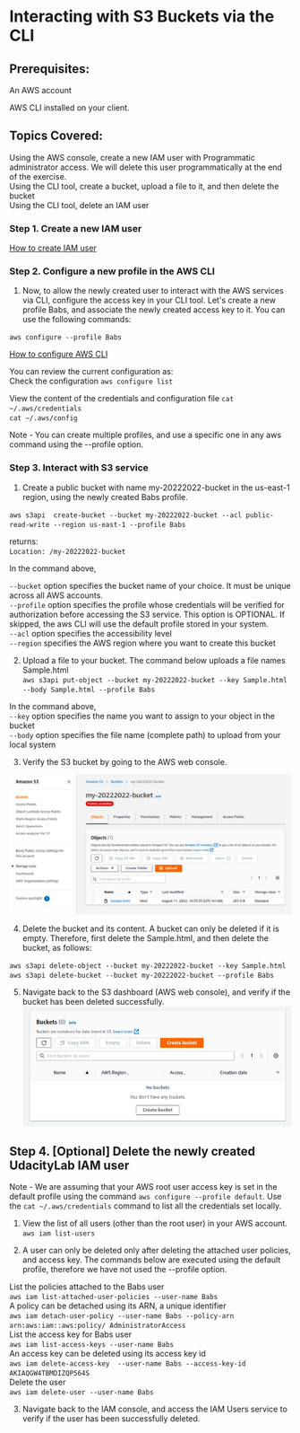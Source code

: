# Interacting with S3 Buckets via the CLI
## Prerequisites:
An AWS account  

AWS CLI installed on your client.   

## Topics Covered:
Using the AWS console, create a new IAM user with Programmatic administrator access. We will delete this user programmatically at the end of the exercise.  
Using the CLI tool, create a bucket, upload a file to it, and then delete the bucket  
Using the CLI tool, delete an IAM user  

### Step 1. Create a new IAM user
<a href="https://github.com/arabog/IAM-Policy" target="_blank">How to create IAM user</a>

### Step 2. Configure a new profile in the AWS CLI
1. Now, to allow the newly created user to interact with the AWS services via CLI, configure the access key in your CLI tool. Let's create a new profile Babs, and associate the newly created access key to it. You can use the following commands:  

`aws configure --profile Babs`

<a href="https://github.com/arabog/aws-cli" target="_blank">How to configure AWS CLI</a>

You can review the current configuration as:  
Check the configuration
`aws configure list`  

View the content of the credentials and configuration file
`cat ~/.aws/credentials`  
`cat ~/.aws/config`  

Note - You can create multiple profiles, and use a specific one in any aws command using the --profile <profile-name> option.

### Step 3. Interact with S3 service
1. Create a public bucket with name my-20222022-bucket in the us-east-1 region, using the newly created Babs profile.  

`aws s3api  create-bucket --bucket my-20222022-bucket --acl public-read-write --region us-east-1 --profile Babs`  

returns:  
`Location: /my-20222022-bucket`  

In the command above,

`--bucket` option specifies the bucket name of your choice. It must be unique across all AWS accounts.  
`--profile` option specifies the profile whose credentials will be verified for authorization before accessing the S3 service. This option is OPTIONAL. If skipped, the aws CLI will use the default profile stored in your system.  
`--acl` option specifies the accessibility level  
`--region` specifies the AWS region where you want to create this bucket  


2. Upload a file to your bucket. The command below uploads a file names Sample.html  
`aws s3api put-object --bucket my-20222022-bucket --key Sample.html --body Sample.html --profile Babs`  

In the command above,  
`--key` option specifies the name you want to assign to your object in the bucket  
`--body` option specifies the file name (complete path) to upload from your local system  

3. Verify the S3 bucket by going to the AWS web console.  

![bucket](bucket.png?raw=true "bucket")

4. Delete the bucket and its content. A bucket can only be deleted if it is empty. Therefore, first delete the Sample.html, and then delete the bucket, as follows:  

`aws s3api delete-object --bucket my-20222022-bucket --key Sample.html`  
`aws s3api delete-bucket --bucket my-20222022-bucket --profile Babs`  

5. Navigate back to the S3 dashboard (AWS web console), and verify if the bucket has been deleted successfully.  
![bucket2](bucket2.png?raw=true "bucket2")

## Step 4. [Optional] Delete the newly created UdacityLab IAM user
Note - We are assuming that your AWS root user access key is set in the default profile using the command `aws configure --profile default`. Use the `cat ~/.aws/credentials` command to list all the credentials set locally.  

1. View the list of all users (other than the root user) in your AWS account.  
`aws iam list-users`

2. A user can only be deleted only after deleting the attached user policies, and access key. The commands below are executed using the default profile, therefore we have not used the --profile option.

List the policies attached to the Babs user  
`aws iam list-attached-user-policies --user-name Babs`  
A policy can be detached using its ARN, a unique identifier  
`aws iam detach-user-policy --user-name Babs --policy-arn arn:aws:iam::aws:policy/ AdministratorAccess`  
List the access key for Babs user  
`aws iam list-access-keys --user-name Babs`  
An access key can be deleted using its access key id  
`aws iam delete-access-key  --user-name Babs --access-key-id AKIAQGW4TBMDIZQP564S`  
Delete the user  
`aws iam delete-user --user-name Babs`  

3. Navigate back to the IAM console, and access the IAM Users service to verify if the user has been successfully deleted.  

